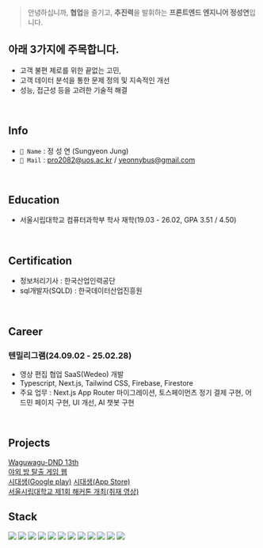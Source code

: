 > 안녕하십니까, **협업**을 즐기고, **추진력**을 발휘하는 **프론트엔드 엔지니어 정성연**입니다.


## 아래 3가지에 주목합니다.
- 고객 불편 제로를 위한 끝없는 고민,
- 고객 데이터 분석을 통한 문제 정의 및 지속적인 개선
- 성능, 접근성 등을 고려한 기술적 해결

<br/>

## Info
- `🐣 Name` : 정 성 연 (Sungyeon Jung)
- `📧 Mail` : pro2082@uos.ac.kr / yeonnybus@gmail.com
<br/>

## Education
- 서울시립대학교 컴퓨터과학부 학사 재학(19.03 - 26.02, GPA 3.51 / 4.50)
<br/>

## Certification
- 정보처리기사 : 한국산업인력공단
- sql개발자(SQLD) : 한국데이터산업진흥원
<br/>

## Career
### 텐밀리그램(24.09.02 - 25.02.28)
- 영상 편집 협업 SaaS(Wedeo) 개발
- Typescript, Next.js, Tailwind CSS, Firebase, Firestore
- 주요 업무 : Next.js App Router 마이그레이션, 토스페이먼츠 정기 결제 구현, 어드민 페이지 구현, UI 개선, AI 챗봇 구현
<br/>

## Projects
<a href="https://github.com/dnd-side-project/dnd-13th-5-frontend">Waguwagu-DND 13th</a>
<br/>
<a href="https://github.com/nowhere-child/nowhere-child-client">야외 방 탈출 게임 웹</a>
<br/>
<a href="https://buly.kr/5JNiKiw">시대생(Google play)</a>
<a href="https://buly.kr/BTQEfIt">시대생(App Store)</a>
<br/>
<a href="https://youtu.be/HaYcCNN_5_M?si=5pxvKzjJJ-dFOyXw">서울시립대학교 제1회 해커톤 개최(취재 영상)</a>
</div>

## Stack
<div align="start">
<img src="https://img.shields.io/badge/HTML5-E34F26?style=flat-square&logo=html5&logoColor=white"/>
<img src="https://img.shields.io/badge/CSS3-1572B6?style=flat-square&logo=css3&logoColor=white"/>
<img src="https://img.shields.io/badge/Typescript-3178C6?style=flat-square&logo=typescript&logoColor=white"/>
<img src="https://img.shields.io/badge/JavaScript-F7DF1E?style=flat-square&logo=javascript&logoColor=white"/></a>
<img src="https://img.shields.io/badge/React-61DAFB?style=flat-square&logo=react&logoColor=white"/>
<img src="https://img.shields.io/badge/React Native-61DAFB?style=flat-square&logo=React&logoColor=black"/>
<img src="https://img.shields.io/badge/Next.js-000000?style=flat-square&logo=Next.js&logoColor=white"/>
<img src="https://img.shields.io/badge/Tailwind CSS-06B6D4?style=flat-square&logo=TailwindCSS&logoColor=white"/>
<img src="https://img.shields.io/badge/styled components-DB7093?style=flat-square&logo=styled-components&logoColor=white"/>
<img src="https://img.shields.io/badge/Amazon AWS-232F3E?style=flat-square&logo=amazonaws&logoColor=white"/>
<img src="https://img.shields.io/badge/figma-F24E1E?style=for-the-badge&logo=figma&logoColor=white">
<img src="https://img.shields.io/badge/firebase-FFCA28?style=for-the-badge&logo=firebase&logoColor=white"/>
</div>
<br/>
<!--
**yeonnybus/yeonnybus** is a ✨ _special_ ✨ repository because its `README.md` (this file) appears on your GitHub profile.

Here are some ideas to get you started:

- 🔭 I’m currently working on ...
- 🌱 I’m currently learning ...
- 👯 I’m looking to collaborate on ...
- 🤔 I’m looking for help with ...
- 💬 Ask me about ...
- 📫 How to reach me: ...
- 😄 Pronouns: ...
- ⚡ Fun fact: ...
-->
